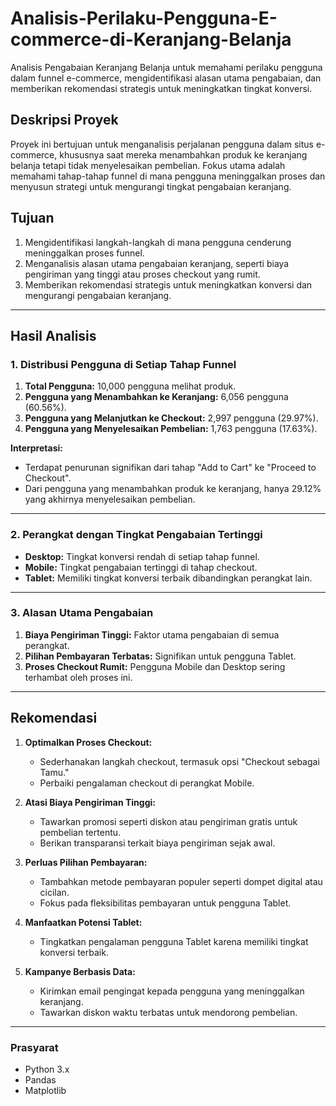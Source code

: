 # Analisis-Perilaku-Pengguna-E-commerce-di-Keranjang-Belanja
Analisis Pengabaian Keranjang Belanja untuk memahami perilaku pengguna dalam funnel e-commerce, mengidentifikasi alasan utama pengabaian, dan memberikan rekomendasi strategis untuk meningkatkan tingkat konversi.

## **Deskripsi Proyek**
Proyek ini bertujuan untuk menganalisis perjalanan pengguna dalam situs e-commerce, khususnya saat mereka menambahkan produk ke keranjang belanja tetapi tidak menyelesaikan pembelian. Fokus utama adalah memahami tahap-tahap funnel di mana pengguna meninggalkan proses dan menyusun strategi untuk mengurangi tingkat pengabaian keranjang.

## **Tujuan**
1. Mengidentifikasi langkah-langkah di mana pengguna cenderung meninggalkan proses funnel.
2. Menganalisis alasan utama pengabaian keranjang, seperti biaya pengiriman yang tinggi atau proses checkout yang rumit.
3. Memberikan rekomendasi strategis untuk meningkatkan konversi dan mengurangi pengabaian keranjang.

---

## **Hasil Analisis**
### **1. Distribusi Pengguna di Setiap Tahap Funnel**
1. **Total Pengguna:** 10,000 pengguna melihat produk.
2. **Pengguna yang Menambahkan ke Keranjang:** 6,056 pengguna (60.56%).
3. **Pengguna yang Melanjutkan ke Checkout:** 2,997 pengguna (29.97%).
4. **Pengguna yang Menyelesaikan Pembelian:** 1,763 pengguna (17.63%).

**Interpretasi:**
- Terdapat penurunan signifikan dari tahap "Add to Cart" ke "Proceed to Checkout".
- Dari pengguna yang menambahkan produk ke keranjang, hanya 29.12% yang akhirnya menyelesaikan pembelian.

---

### **2. Perangkat dengan Tingkat Pengabaian Tertinggi**
- **Desktop:** Tingkat konversi rendah di setiap tahap funnel.
- **Mobile:** Tingkat pengabaian tertinggi di tahap checkout.
- **Tablet:** Memiliki tingkat konversi terbaik dibandingkan perangkat lain.

---

### **3. Alasan Utama Pengabaian**
1. **Biaya Pengiriman Tinggi:** Faktor utama pengabaian di semua perangkat.
2. **Pilihan Pembayaran Terbatas:** Signifikan untuk pengguna Tablet.
3. **Proses Checkout Rumit:** Pengguna Mobile dan Desktop sering terhambat oleh proses ini.

---

## **Rekomendasi**
1. **Optimalkan Proses Checkout:**
   - Sederhanakan langkah checkout, termasuk opsi "Checkout sebagai Tamu."
   - Perbaiki pengalaman checkout di perangkat Mobile.

2. **Atasi Biaya Pengiriman Tinggi:**
   - Tawarkan promosi seperti diskon atau pengiriman gratis untuk pembelian tertentu.
   - Berikan transparansi terkait biaya pengiriman sejak awal.

3. **Perluas Pilihan Pembayaran:**
   - Tambahkan metode pembayaran populer seperti dompet digital atau cicilan.
   - Fokus pada fleksibilitas pembayaran untuk pengguna Tablet.

4. **Manfaatkan Potensi Tablet:**
   - Tingkatkan pengalaman pengguna Tablet karena memiliki tingkat konversi terbaik.

5. **Kampanye Berbasis Data:**
   - Kirimkan email pengingat kepada pengguna yang meninggalkan keranjang.
   - Tawarkan diskon waktu terbatas untuk mendorong pembelian.

---
### **Prasyarat**
- Python 3.x
- Pandas
- Matplotlib

